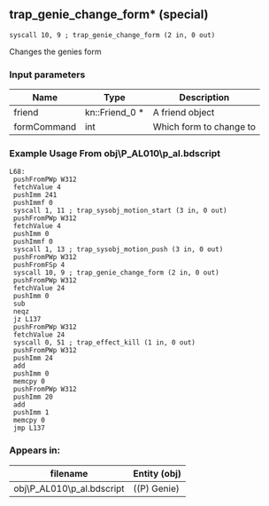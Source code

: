 ## trap_genie_change_form* (special)

`syscall 10, 9 ; trap_genie_change_form (2 in, 0 out)`

Changes the genies form

### Input parameters
| Name | Type | Description
|------|------|------------
| friend   | kn::Friend_0 *   | A friend object
| formCommand   | int   | Which form to change to


### Example Usage From obj\P_AL010\p_al.bdscript
```plaintext
L68:
 pushFromPWp W312
 fetchValue 4
 pushImm 241
 pushImmf 0
 syscall 1, 11 ; trap_sysobj_motion_start (3 in, 0 out)
 pushFromPWp W312
 fetchValue 4
 pushImm 0
 pushImmf 0
 syscall 1, 13 ; trap_sysobj_motion_push (3 in, 0 out)
 pushFromPWp W312
 pushFromFSp 4
 syscall 10, 9 ; trap_genie_change_form (2 in, 0 out)
 pushFromPWp W312
 fetchValue 24
 pushImm 0
 sub 
 neqz 
 jz L137
 pushFromPWp W312
 fetchValue 24
 syscall 0, 51 ; trap_effect_kill (1 in, 0 out)
 pushFromPWp W312
 pushImm 24
 add 
 pushImm 0
 memcpy 0
 pushFromPWp W312
 pushImm 20
 add 
 pushImm 1
 memcpy 0
 jmp L137
```


### Appears in:
| filename | Entity (obj)
|----------|-------------
| obj\P_AL010\p_al.bdscript       | ((P) Genie)          




